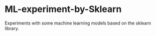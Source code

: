 # ML-experiment-by-Sklearn
Experiments with some machine learning models based on the sklearn library.
